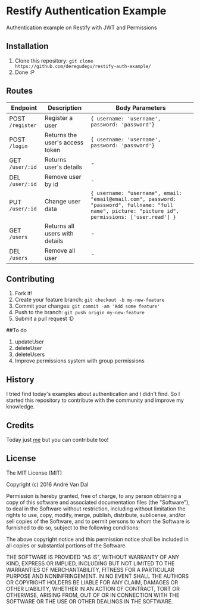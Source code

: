 # Restify Authentication Example
Authentication example on Restify with JWT and Permissions

## Installation
1. Clone this repository: `git clone https://github.com/deregudegu/restify-auth-example/`
2. Done :P

## Routes
| Endpoint         | Description                     | Body Parameters                                                                                                                                      |
|------------------|---------------------------------|------------------------------------------------------------------------------------------------------------------------------------------------------|
| POST `/register` | Register a user                 | `{ username: 'username', password: 'password'} `                                                                                                     |
| POST `/login`    | Returns the user's access token | `{ username: 'username', password: 'password'} `                                                                                                     |
| GET `/user/:id`  | Returns user's details          | -                                                                                                                                                    |
| DEL `/user/:id`  | Remove user by id               | -                                                                                                                                                    |
| PUT `/user/:id`  | Change user data                | `{ username: "username", email: "email@email.com", password: "password", fullname: "full name", picture: "picture id", permissions: ['user.read'] }` |
| GET `/users`     | Returns all users with details  | -                                                                                                                                                    |
| DEL `/users`     | Remove all user                 | -                                                                                                                                                    |

## Contributing
1. Fork it!
2. Create your feature branch: `git checkout -b my-new-feature`
3. Commit your changes: `git commit -am 'Add some feature'`
4. Push to the branch: `git push origin my-new-feature`
5. Submit a pull request :D

##To do
1. updateUser
2. deleteUser
3. deleteUsers
4. Improve permissions system with group permissions

## History
I tried find today's examples about authentication and I didn't find. So I started this repository to contribute with the community and improve my knowledge.

## Credits
Today just [me](http://github.com/deregudegu) but you can contribute too!

## License
The MIT License (MIT)

Copyright (c) 2016 André Van Dal

Permission is hereby granted, free of charge, to any person obtaining a copy
of this software and associated documentation files (the "Software"), to deal
in the Software without restriction, including without limitation the rights
to use, copy, modify, merge, publish, distribute, sublicense, and/or sell
copies of the Software, and to permit persons to whom the Software is
furnished to do so, subject to the following conditions:

The above copyright notice and this permission notice shall be included in all
copies or substantial portions of the Software.

THE SOFTWARE IS PROVIDED "AS IS", WITHOUT WARRANTY OF ANY KIND, EXPRESS OR
IMPLIED, INCLUDING BUT NOT LIMITED TO THE WARRANTIES OF MERCHANTABILITY,
FITNESS FOR A PARTICULAR PURPOSE AND NONINFRINGEMENT. IN NO EVENT SHALL THE
AUTHORS OR COPYRIGHT HOLDERS BE LIABLE FOR ANY CLAIM, DAMAGES OR OTHER
LIABILITY, WHETHER IN AN ACTION OF CONTRACT, TORT OR OTHERWISE, ARISING FROM,
OUT OF OR IN CONNECTION WITH THE SOFTWARE OR THE USE OR OTHER DEALINGS IN THE
SOFTWARE.
